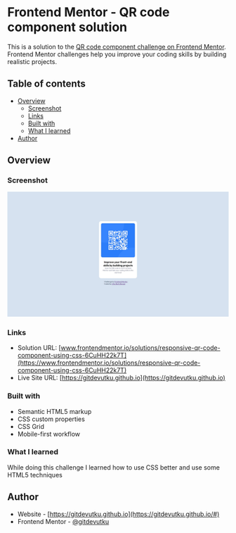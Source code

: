 # Frontend Mentor - QR code component solution

This is a solution to the [QR code component challenge on Frontend Mentor](https://www.frontendmentor.io/challenges/qr-code-component-iux_sIO_H). Frontend Mentor challenges help you improve your coding skills by building realistic projects. 

## Table of contents

- [Overview](#overview)
  - [Screenshot](#screenshot)
  - [Links](#links)
  - [Built with](#built-with)
  - [What I learned](#what-i-learned)
- [Author](#author)


## Overview

### Screenshot

![](/screenshot.jpg)

### Links

- Solution URL: [www.frontendmentor.io/solutions/responsive-qr-code-component-using-css-6CuHH22k7T](https://www.frontendmentor.io/solutions/responsive-qr-code-component-using-css-6CuHH22k7T)
- Live Site URL: [https://gitdevutku.github.io](https://gitdevutku.github.io)

### Built with

- Semantic HTML5 markup
- CSS custom properties
- CSS Grid
- Mobile-first workflow

### What I learned
While doing this challenge I learned how to use CSS better and use some HTML5 techniques
## Author

- Website - [https://gitdevutku.github.io](https://gitdevutku.github.io/#)
- Frontend Mentor - [@gitdevutku](https://www.frontendmentor.io/profile/gitdevutku)


